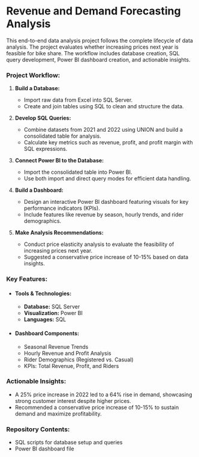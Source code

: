 # Revenue and Demand Forecasting Analysis

This end-to-end data analysis project follows the complete lifecycle of data analysis. The project evaluates whether increasing prices next year is feasible for bike share. The workflow includes database creation, SQL query development, Power BI dashboard creation, and actionable insights.

### Project Workflow:

1. **Build a Database:**
   * Import raw data from Excel into SQL Server.
   * Create and join tables using SQL to clean and structure the data.

2. **Develop SQL Queries:**
   * Combine datasets from 2021 and 2022 using UNION and build a consolidated table for analysis.
   * Calculate key metrics such as revenue, profit, and profit margin with SQL expressions.

3. **Connect Power BI to the Database:**
   * Import the consolidated table into Power BI.
   * Use both import and direct query modes for efficient data handling.

4. **Build a Dashboard:**
   * Design an interactive Power BI dashboard featuring visuals for key performance indicators (KPIs).
   * Include features like revenue by season, hourly trends, and rider demographics.

5. **Make Analysis Recommendations:**
   * Conduct price elasticity analysis to evaluate the feasibility of increasing prices next year.
   * Suggested a conservative price increase of 10-15% based on data insights.

### Key Features:

* #### Tools & Technologies:
    * **Database:** SQL Server
    * **Visualization:** Power BI
    * **Languages:** SQL

* #### Dashboard Components:
    * Seasonal Revenue Trends
    * Hourly Revenue and Profit Analysis
    * Rider Demographics (Registered vs. Casual)
    * KPIs: Total Revenue, Profit, and Riders

### Actionable Insights:

* A 25% price increase in 2022 led to a 64% rise in demand, showcasing strong customer interest despite higher prices.
* Recommended a conservative price increase of 10-15% to sustain demand and maximize profitability.

### Repository Contents:

* SQL scripts for database setup and queries
* Power BI dashboard file
